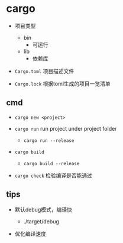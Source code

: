 # cargo

+ 项目类型
    + bin
        + 可运行
    + lib
        + 依赖库

+ `Cargo.toml` 项目描述文件
+ `Cargo.lock` 根据toml生成的项目一览清单

## cmd
+ `cargo new <project>` 
+ `cargo run` run project under project folder
    + `cargo run --release`

+ `cargo build`
    + `cargo build --release`

+ `cargo check` 检验编译是否能通过

## tips
+ 默认debug模式，编译快
    + ./target/debug

+ 优化编译速度